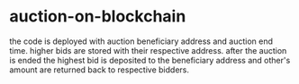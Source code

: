 # auction-on-blockchain
the code is deployed with auction beneficiary address and auction end time. higher bids are stored with their respective address. after the auction is ended the highest bid is deposited to the beneficiary address and other's amount are returned back to respective bidders.
